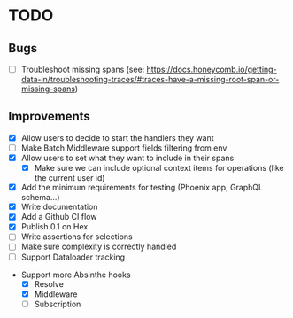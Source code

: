# TODO

## Bugs

* [ ] Troubleshoot missing spans (see: https://docs.honeycomb.io/getting-data-in/troubleshooting-traces/#traces-have-a-missing-root-span-or-missing-spans)

## Improvements

* [x] Allow users to decide to start the handlers they want
* [ ] Make Batch Middleware support fields filtering from env
* [x] Allow users to set what they want to include in their spans
  * [x] Make sure we can include optional context items for operations (like the current user id)
* [x] Add the minimum requirements for testing (Phoenix app, GraphQL schema...)
* [x] Write documentation
* [x] Add a Github CI flow
* [x] Publish 0.1 on Hex
* [ ] Write assertions for selections
* [ ] Make sure complexity is correctly handled
* [ ] Support Dataloader tracking
* Support more Absinthe hooks
  * [x] Resolve
  * [x] Middleware
  * [ ] Subscription
